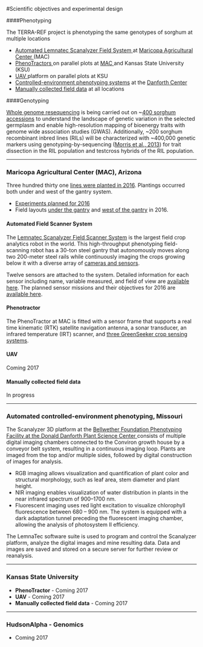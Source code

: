 #Scientific objectives and experimental design

####Phenotyping

The TERRA-REF project is phenotyping the same genotypes of sorghum at multiple locations
 - [Automated Lemnatec Scanalyzer Field System ](/user/protocols-field-scanner.md)at [Maricopa Agricultural Center ](/user/experimental-design-mac.md)(MAC)
 - [PhenoTractors ](/user/protocols-tractor.md)on parallel plots at [MAC ](/user/experimental-design-mac.md)and Kansas State University (KSU)
 - [UAV ](/user/protocols-UAV.md)platform on parallel plots at KSU
 - [Controlled-environment phenotyping systems](/user/controlled-environment-protocols.md) at the [Danforth Center](/user/experimental-design-danforth.md)
- [Manually collected field data](/user/protocols-manual.md) at all locations

####Genotyping

[Whole genome resequencing](/user/experimental-design-genomics.md) is being carried out on ~[400 sorghum accessions](/user/sorghum-lines-genomics.md) to understand the landscape of genetic variation in the selected germplasm and enable high-resolution mapping of bioenergy traits with genome wide association studies (GWAS). Additionally, ~200 sorghum recombinant inbred lines (RILs) will be characterized with ~400,000 genetic markers using genotyping-by-sequencing ([Morris et al., 2013](http://www.g3journal.org/content/early/2013/09/13/g3.113.008417)) for trait dissection in the RIL population and testcross hybrids of the RIL population.
 
---

### Maricopa Agricultural Center (MAC), Arizona

Three hundred thirty one [lines were planted in 2016](https://docs.google.com/spreadsheets/d/1Nfabx_n1rNlO6NW3olD8MAibJ3KHnOMmMwOYYw4wwGc/pubhtml?gid=239932660&single=true&widget=true&headers=false). Plantings occurred both under and west of the gantry system. 
 - [Experiments planned for 2016](https://docs.google.com/spreadsheets/d/1Nfabx_n1rNlO6NW3olD8MAibJ3KHnOMmMwOYYw4wwGc/pubhtml?gid=890543376&single=true&widget=true&headers=false)
 - Field layouts [under the gantry](https://docs.google.com/spreadsheets/d/1Nfabx_n1rNlO6NW3olD8MAibJ3KHnOMmMwOYYw4wwGc/pubhtml?gid=1231399646&single=true&widget=true&headers=false) and [west of the gantry](https://docs.google.com/spreadsheets/d/1Nfabx_n1rNlO6NW3olD8MAibJ3KHnOMmMwOYYw4wwGc/pubhtml?gid=728631369&single=true&widget=true&headers=false) in 2016.

#### Automated Field Scanner System

The [Lemnatec Scanalyzer Field Scanner System](http://www.lemnatec.com/products/hardware-solutions/scanalyzer-field/) is the largest field crop analytics robot in the world. This high-throughput phenotyping field-scanning robot has a 30-ton steel gantry that autonomously moves along two 200-meter steel rails while continuously imaging the crops growing below it with a diverse array of [cameras and sensors](http://terraref.org/articles/lemnatec-scanalyzer-field-sensors/).

Twelve sensors are attached to the  system. Detailed information for each sensor including name, variable measured, and field of view are [available here](https://docs.google.com/spreadsheets/d/1Nfabx_n1rNlO6NW3olD8MAibJ3KHnOMmMwOYYw4wwGc/pubhtml?gid=1886254108&single=true&widget=true&headers=false). The planned sensor missions and their objectives for 2016 are [available here](https://docs.google.com/spreadsheets/d/1Nfabx_n1rNlO6NW3olD8MAibJ3KHnOMmMwOYYw4wwGc/pubhtml?gid=2092320800&single=true&widget=true&headers=false).

#### Phenotractor
The PhenoTractor at MAC is fitted with a sensor frame that supports a real time kinematic (RTK) satellite navigation antenna, a sonar transducer, an infrared temperature (IRT) scanner, and [three GreenSeeker crop sensing systems](https://www.gitbook.com/book/terraref/terraref-documentation/edit).

#### UAV
Coming 2017 

#### Manually collected field data
In progress

---

### Automated controlled-environment phenotyping, Missouri

The Scanalyzer 3D platform at the [Bellwether Foundation Phenotyping Facility at the Donald Danforth Plant Science Center ](https://www.danforthcenter.org/scientists-research/core-technologies/phenotyping)consists of multiple digital imaging chambers connected to the Conviron growth house by a conveyor belt system, resulting in a continuous imaging loop. Plants are imaged from the top and/or multiple sides, followed by digital construction of images for analysis.

* RGB imaging allows visualization and quantification of plant color and structural morphology, such as leaf area, stem diameter and plant height.
* NIR imaging enables visualization of water distribution in plants in the near infrared spectrum of 900–1700 nm.
* Fluorescent imaging uses red light excitation to visualize chlorophyll fluorescence between 680 – 900 nm. The system is equipped with a dark adaptation tunnel preceding the fluorescent imaging chamber, allowing the analysis of photosystem II efficiency.

The LemnaTec software suite is used to program and control the Scanalyzer platform, analyze the digital images and mine resulting data. Data and images are saved and stored on a secure server for further review or reanalysis.


---

### Kansas State University

* **PhenoTractor** - Coming 2017
* **UAV** - Coming 2017
* **Manually collected field data** - Coming 2017

---

### HudsonAlpha - Genomics
 
* Coming 2017

